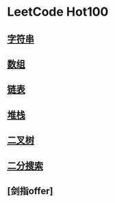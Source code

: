 # LeetCode Hot100

## [字符串](./字符串.md)

## [数组](./数组.md)

## [链表](./链表.md)

## [堆栈](./堆栈.md)

## [二叉树](./二叉树.md)

## [二分搜索](./搜索.md)

## [剑指offer]
